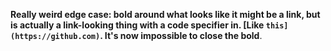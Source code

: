 **Really weird edge case: bold around what looks like it might be a link, but is actually a link-looking thing with a code specifier in. [Like `this](https://github.com)`. It's now impossible to close the bold**.